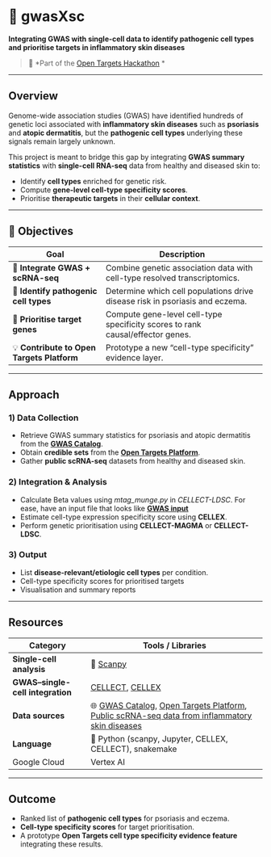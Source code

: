 # 🧬 gwasXsc  
**Integrating GWAS with single-cell data to identify pathogenic cell types and prioritise targets in inflammatory skin diseases**

> 🧠 *Part of the [Open Targets Hackathon]([https://www.opentargets.org/](https://github.com/opentargets/hackathon-tasks)) *

---

## Overview  
Genome-wide association studies (GWAS) have identified hundreds of genetic loci associated with **inflammatory skin diseases** such as **psoriasis** and **atopic dermatitis**, but the **pathogenic cell types** underlying these signals remain largely unknown.

This project is meant to bridge this gap by integrating **GWAS summary statistics** with **single-cell RNA-seq** data from healthy and diseased skin to:
- Identify **cell types** enriched for genetic risk.
- Compute **gene-level cell-type specificity scores**.
- Prioritise **therapeutic targets** in their **cellular context**.

---

## 🎯 Objectives  

| Goal | Description |
|------|--------------|
| 🧩 **Integrate GWAS + scRNA-seq** | Combine genetic association data with cell-type resolved transcriptomics. |
| 🔬 **Identify pathogenic cell types** | Determine which cell populations drive disease risk in psoriasis and eczema. |
| 🧬 **Prioritise target genes** | Compute gene-level cell-type specificity scores to rank causal/effector genes. |
| 💡 **Contribute to Open Targets Platform** | Prototype a new “cell-type specificity” evidence layer. |

---

## Approach  

### 1️) Data Collection  
- Retrieve GWAS summary statistics for psoriasis and atopic dermatitis from the **[GWAS Catalog](https://www.ebi.ac.uk/gwas/)**.
- Obtain **credible sets** from the **[Open Targets Platform](https://platform.opentargets.org/)**.  
- Gather **public scRNA-seq** datasets from healthy and diseased skin.  

### 2️) Integration & Analysis  
- Calculate Beta values using *mtag_munge.py* in *CELLECT-LDSC*. For ease, have an input file that looks like **[GWAS input](https://github.com/annavpo/gwasXsinglecell_OT_hackathon/blob/main/GWAS_sumstats_preprocessing)** 
- Estimate cell-type expression specificity score using **CELLEX**.  
- Perform genetic prioritisation using **CELLECT-MAGMA** or **CELLECT-LDSC**.


### 3️) Output  
- List **disease-relevant/etiologic cell types** per condition.
- Cell-type specificity scores for prioritised targets
- Visualisation and summary reports
  
---

## Resources

| Category | Tools / Libraries |
|-----------|-------------------|
| **Single-cell analysis** | 🧫 [Scanpy](https://scanpy.readthedocs.io/) |
| **GWAS–single-cell integration** | [CELLECT](https://github.com/perslab/CELLECT), [CELLEX](https://github.com/perslab/CELLEX)
| **Data sources** | 🌐 [GWAS Catalog](https://www.ebi.ac.uk/gwas/), [Open Targets Platform](https://platform.opentargets.org/), [Public scRNA-seq data from inflammatory skin diseases](https://developmental.cellatlas.io/studies/diseased-skin) |
| **Language** | 🐍 Python (scanpy, Jupyter, CELLEX, CELLECT), snakemake |
| Google Cloud | Vertex AI |

---

## Outcome

- Ranked list of **pathogenic cell types** for psoriasis and eczema.  
- **Cell-type specificity scores** for target prioritisation.  
- A prototype **Open Targets cell type specificity evidence feature** integrating these results.  



